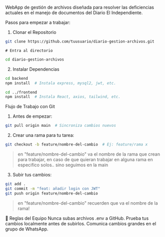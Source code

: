 WebApp de gestión de archivos diseñada para resolver las deficiencias actuales en el manejo de documentos del Diario El Independiente.  

Pasos para empezar a trabajar:
 1. Clonar el Repositorio

```bash
git clone https://github.com/tuusuario/diario-gestion-archivos.git

```
```# Entra al directorio```

```bash
cd diario-gestion-archivos
```


 2. Instalar Dependencias

```bash
cd backend
npm install  # Instala express, mysql2, jwt, etc.
```
```bash
cd ../frontend
npm install  # Instala React, axios, tailwind, etc.
```


Flujo de Trabajo con Git

1. Antes de empezar:
```bash
git pull origin main  # Sincroniza cambios nuevos
```

2. Crear una rama para tu tarea:
```bash
git checkout -b feature/nombre-del-cambio  # Ej: feature/rama x 
```
> en "feature/nombre-del-cambio" va el nombre de la rama que crean para trabajar, en caso de que quieran trabajar en alguna rama en especifico solos.. sino seguimos en la main

3. Subir tus cambios:
```bash
git add .
git commit -m "feat: añadir login con JWT"
git push origin feature/nombre-del-cambio
```
> en "feature/nombre-del-cambio" recuerden que va el nombre de la rama!

🚨 Reglas del Equipo
Nunca subas archivos .env a GitHub.
Prueba tus cambios localmente antes de subirlos.
Comunica cambios grandes en el grupo de WhatsApp.
